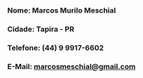 ### Nome: Marcos Murilo Meschial
### Cidade: Tapira - PR
### Telefone: (44) 9 9917-6602
### E-Mail: marcosmeschial@gmail.com